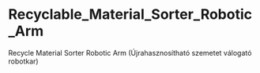 # Recyclable_Material_Sorter_Robotic_Arm
Recycle Material Sorter Robotic Arm (Újrahasznosítható szemetet válogató robotkar)
